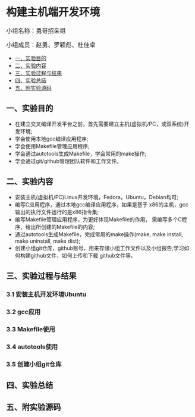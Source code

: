 构建主机端开发环境
=======

<font size=3>小组名称：勇哥招亲组</font>

<font size=3>小组成员：赵勇、罗颖彪、杜佳卓</font>

- [一、实验目的](#jump1)
- [二、实验内容](#jump2)
- [三、实验过程与结果](#jump3)
- [四、实验总结](#jump4)
- [五、附实验源码](#jump5)

## 一、实验目的<span id="jump1"></span>
* 在建立交叉编译开发平台之前，首先需要建立主机(虚拟机/PC，或双系统)开发环境;
* 学会使用本地gcc编译应用程序;
* 学会使用Makefile管理应用程序;
* 学会通过autotools生成Makefile，学会常用的make操作;
* 学会通过git/github管理团队软件和工作文件。
## 二、实验内容<span id="jump2"></span>

- 安装主机(虚拟机/PC)Linux开发环境，Fedora，Ubuntu，Debian均可;
- 编写C应用程序，通过本地gcc编译应用程序，如果是基于 x86的主机，gcc输出的执行文件运行的是x86指令集;
- 编写Makefile管理应用程序，为更好体现Makefile的作用， 需编写多个C程序，给出所创建的Makefile的内容;
- 通过autotools生成Makefile，完成常用的make操作(make, make install, make uninstall, make dist);
- 创建小组git仓库，github账号，用来存储小组工作文件以及小组报告;学习如何构建github文件，如何上传和下载 github文件等。

## 三、实验过程与结果<span id="jump3"></span>

### 3.1 安装主机开发环境Ubuntu

### 3.2 gcc应用

### 3.3 Makefile使用

### 3.4 autotools使用

### 3.5 创建小组git仓库

## 四、实验总结<span id="jump4"></span>

## 五、附实验源码<span id="jump5"></span>
